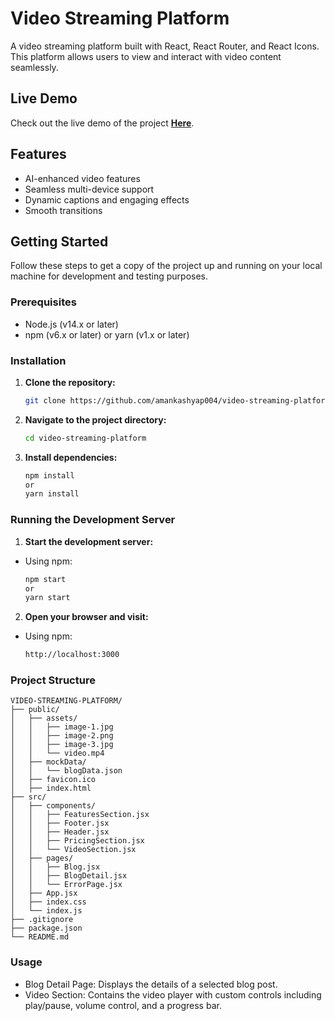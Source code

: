 # Video Streaming Platform

A video streaming platform built with React, React Router, and React Icons. This platform allows users to view and interact with video content seamlessly.

## Live Demo

Check out the live demo of the project [**Here**](https://video-streaming-platform-six.vercel.app/).

## Features

- AI-enhanced video features
- Seamless multi-device support
- Dynamic captions and engaging effects
- Smooth transitions

## Getting Started

Follow these steps to get a copy of the project up and running on your local machine for development and testing purposes.

### Prerequisites

- Node.js (v14.x or later)
- npm (v6.x or later) or yarn (v1.x or later)

### Installation

1. **Clone the repository:**

   ```bash
   git clone https://github.com/amankashyap004/video-streaming-platform
   ```

2. **Navigate to the project directory:**

   ```bash
   cd video-streaming-platform
   ```

3. **Install dependencies:**

   ```bash
   npm install
   or
   yarn install
   ```

### Running the Development Server

1. **Start the development server:**

- Using npm:

  ```bash
  npm start
  or
  yarn start
  ```

2. **Open your browser and visit:**

- Using npm:

  ```bash
  http://localhost:3000
  ```

### Project Structure

```
VIDEO-STREAMING-PLATFORM/
├── public/
│   ├── assets/
│   │   ├── image-1.jpg
│   │   ├── image-2.png
│   │   ├── image-3.jpg
│   │   └── video.mp4
│   ├── mockData/
│   │   └── blogData.json
│   ├── favicon.ico
│   ├── index.html
├── src/
│   ├── components/
│   │   ├── FeaturesSection.jsx
│   │   ├── Footer.jsx
│   │   ├── Header.jsx
│   │   ├── PricingSection.jsx
│   │   └── VideoSection.jsx
│   ├── pages/
│   │   ├── Blog.jsx
│   │   ├── BlogDetail.jsx
│   │   └── ErrorPage.jsx
│   ├── App.jsx
│   ├── index.css
│   └── index.js
├── .gitignore
├── package.json
└── README.md

```

### Usage

- Blog Detail Page: Displays the details of a selected blog post.
- Video Section: Contains the video player with custom controls including play/pause, volume control, and a progress bar.
